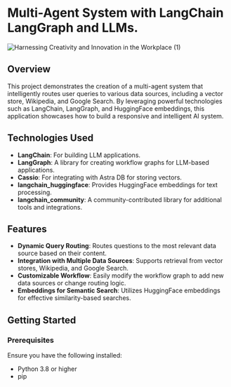 # Multi-Agent System with LangChain LangGraph and LLMs.
![Harnessing Creativity and Innovation in the Workplace (1)](https://github.com/user-attachments/assets/09049019-575a-4b6b-bf15-6f0c7998a493)

## Overview

This project demonstrates the creation of a multi-agent system that intelligently routes user queries to various data sources, including a vector store, Wikipedia, and Google Search. By leveraging powerful technologies such as LangChain, LangGraph, and HuggingFace embeddings, this application showcases how to build a responsive and intelligent AI system.

## Technologies Used

- **LangChain**: For building LLM applications.
- **LangGraph**: A library for creating workflow graphs for LLM-based applications.
- **Cassio**: For integrating with Astra DB for storing vectors.
- **langchain_huggingface**: Provides HuggingFace embeddings for text processing.
- **langchain_community**: A community-contributed library for additional tools and integrations.

## Features

- **Dynamic Query Routing**: Routes questions to the most relevant data source based on their content.
- **Integration with Multiple Data Sources**: Supports retrieval from vector stores, Wikipedia, and Google Search.
- **Customizable Workflow**: Easily modify the workflow graph to add new data sources or change routing logic.
- **Embeddings for Semantic Search**: Utilizes HuggingFace embeddings for effective similarity-based searches.

## Getting Started

### Prerequisites

Ensure you have the following installed:

- Python 3.8 or higher
- pip
